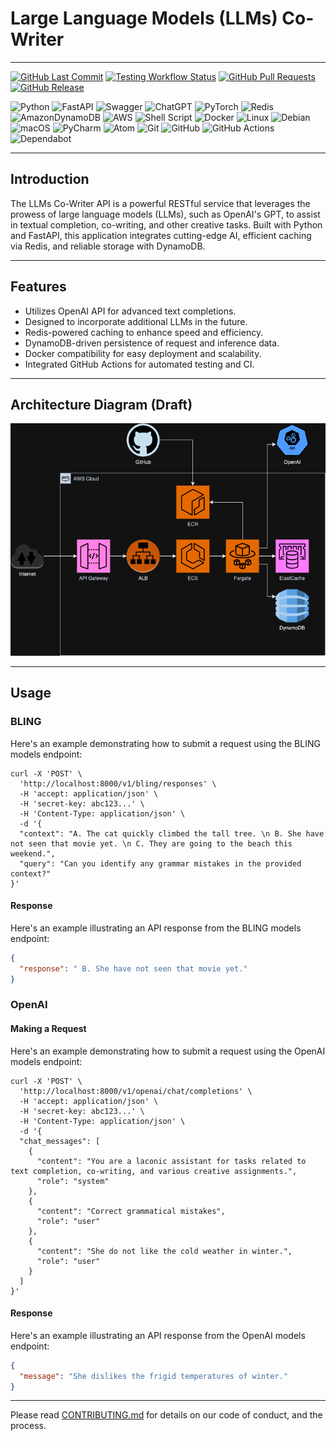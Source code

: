 # Large Language Models (LLMs) Co-Writer

---

[![GitHub Last Commit](https://img.shields.io/github/last-commit/mtabidze/llms-co-writer.svg?branch=main)](https://github.com/mtabidze/llms-co-writer/commits/main)
[![Testing Workflow Status](https://github.com/mtabidze/llms-co-writer/actions/workflows/testing-flow.yml/badge.svg?branch=main)](https://github.com/mtabidze/llm-co-writer/actions/workflows/testing-flow.yml)
[![GitHub Pull Requests](https://img.shields.io/github/issues-pr/mtabidze/llms-co-writer.svg)](https://github.com/mtabidze/llms-co-writer/pulls)
[![GitHub Release](https://img.shields.io/github/release/mtabidze/llms-co-writer.svg)](https://github.com/mtabidze/llms-co-writer/releases)

![Python](https://img.shields.io/badge/python-3670A0?style=flat&logo=python&logoColor=ffdd54)
![FastAPI](https://img.shields.io/badge/FastAPI-005571?style=flat&logo=fastapi)
![Swagger](https://img.shields.io/badge/-Swagger-%23Clojure?style=flat&logo=swagger&logoColor=white)
![ChatGPT](https://img.shields.io/badge/chatGPT-74aa9c?style=flat&logo=openai&logoColor=white)
![PyTorch](https://img.shields.io/badge/PyTorch-%23EE4C2C.svg?style=flat&logo=PyTorch&logoColor=white)
![Redis](https://img.shields.io/badge/redis-%23DD0031.svg?style=flat&logo=redis&logoColor=white)
![AmazonDynamoDB](https://img.shields.io/badge/Amazon%20DynamoDB-4053D6?style=flat&logo=Amazon%20DynamoDB&logoColor=white)
![AWS](https://img.shields.io/badge/AWS-%23FF9900.svg?style=flat&logo=amazon-aws&logoColor=white)
![Shell Script](https://img.shields.io/badge/shell_script-%23121011.svg?style=flat&logo=gnu-bash&logoColor=white)
![Docker](https://img.shields.io/badge/docker-%230db7ed.svg?style=flat&logo=docker&logoColor=white)
![Linux](https://img.shields.io/badge/Linux-FCC624?style=flat&logo=linux&logoColor=black)
![Debian](https://img.shields.io/badge/Debian-D70A53?style=flat&logo=debian&logoColor=white)
![macOS](https://img.shields.io/badge/mac%20os-000000?style=flat&logo=macos&logoColor=F0F0F0)
![PyCharm](https://img.shields.io/badge/pycharm-143?style=flat&logo=pycharm&logoColor=black&color=black&labelColor=green)
![Atom](https://img.shields.io/badge/Atom-%2366595C.svg?style=flat&logo=atom&logoColor=white)
![Git](https://img.shields.io/badge/git-%23F05033.svg?style=flat&logo=git&logoColor=white)
![GitHub](https://img.shields.io/badge/github-%23121011.svg?style=flat&logo=github&logoColor=white)
![GitHub Actions](https://img.shields.io/badge/github%20actions-%232671E5.svg?style=flat&logo=githubactions&logoColor=white)
![Dependabot](https://img.shields.io/badge/dependabot-025E8C?style=flat&logo=dependabot&logoColor=white)

---

## Introduction

The LLMs Co-Writer API is a powerful RESTful service that leverages the prowess of large language models (LLMs), such as OpenAI's GPT, to assist in textual completion, co-writing, and other creative tasks. Built with Python and FastAPI, this application integrates cutting-edge AI, efficient caching via Redis, and reliable storage with DynamoDB.

---

## Features

- Utilizes OpenAI API for advanced text completions.
- Designed to incorporate additional LLMs in the future.
- Redis-powered caching to enhance speed and efficiency.
- DynamoDB-driven persistence of request and inference data.
- Docker compatibility for easy deployment and scalability.
- Integrated GitHub Actions for automated testing and CI.

---

## Architecture Diagram (Draft)
![Architecture Diagram](docs/ArchitectureDiagram.png?raw=true)

---

## Usage
### BLING
Here's an example demonstrating how to submit a request using the BLING models endpoint:
```shell
curl -X 'POST' \
  'http://localhost:8000/v1/bling/responses' \
  -H 'accept: application/json' \
  -H 'secret-key: abc123...' \
  -H 'Content-Type: application/json' \
  -d '{
  "context": "A. The cat quickly climbed the tall tree. \n B. She have not seen that movie yet. \n C. They are going to the beach this weekend.",
  "query": "Can you identify any grammar mistakes in the provided context?"
}'
```

#### Response

Here's an example illustrating an API response from the BLING models endpoint:
```json
{
  "response": " B. She have not seen that movie yet."
}
```

### OpenAI
#### Making a Request
Here's an example demonstrating how to submit a request using the OpenAI models endpoint:
```shell
curl -X 'POST' \
  'http://localhost:8000/v1/openai/chat/completions' \
  -H 'accept: application/json' \
  -H 'secret-key: abc123...' \
  -H 'Content-Type: application/json' \
  -d '{
  "chat_messages": [
    {
      "content": "You are a laconic assistant for tasks related to text completion, co-writing, and various creative assignments.",
      "role": "system"
    },
    {
      "content": "Correct grammatical mistakes",
      "role": "user"
    },
    {
      "content": "She do not like the cold weather in winter.",
      "role": "user"
    }
  ]
}'
```

#### Response

Here's an example illustrating an API response from the OpenAI models endpoint:
```json
{
  "message": "She dislikes the frigid temperatures of winter."
}
```


---

Please read [CONTRIBUTING.md](CONTRIBUTING.md) for details on our code of conduct, and the process.